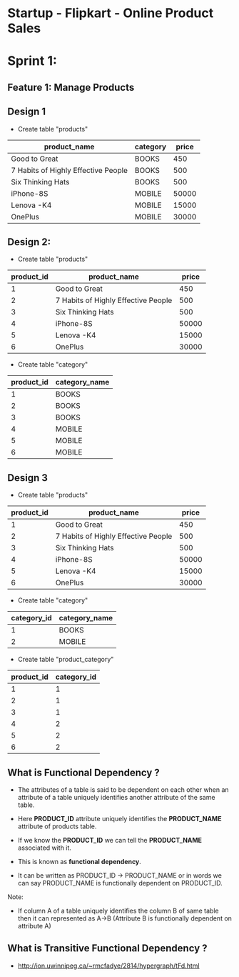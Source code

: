 # Startup - Flipkart - Online Product Sales

# Sprint 1:
## Feature 1: Manage Products 

## Design 1
* Create table "products"

|product_name| category | price |
|--|--|--|
|Good to Great | BOOKS | 450 |
| 7 Habits of Highly Effective People | BOOKS | 500 |
| Six Thinking Hats | BOOKS | 500 |
| iPhone-8S| MOBILE | 50000 |
| Lenova -K4| MOBILE | 15000 |
| OnePlus| MOBILE | 30000 |


## Design 2:
* Create table "products"

|product_id| product_name|price |
|--|--|--|
|1| Good to Great  | 450 |
|2| 7 Habits of Highly Effective People | 500 |
|3| Six Thinking Hats  | 500 |
|4| iPhone-8S| 50000 |
|5| Lenova -K4| 15000 |
|6| OnePlus| 30000 |

* Create table "category"

|product_id| category_name|
|--|--|
|1| BOOKS |
|2| BOOKS | 
|3| BOOKS | 
|4| MOBILE |
|5| MOBILE |
|6| MOBILE | 

## Design 3

* Create table "products"

|product_id| product_name|price |
|--|--|--|
|1| Good to Great  | 450 |
|2| 7 Habits of Highly Effective People | 500 |
|3| Six Thinking Hats  | 500 |
|4| iPhone-8S| 50000 |
|5| Lenova -K4| 15000 |
|6| OnePlus| 30000 |

* Create table "category"

|category_id| category_name|
|--|--|
|1| BOOKS |
|2| MOBILE |

* Create table "product_category"

|product_id| category_id|
|--|--|
|1| 1 |
|2| 1 | 
|3| 1 | 
|4| 2 |
|5| 2 |
|6| 2 | 


## What is Functional Dependency ?

* The attributes of a table is said to be dependent on each other when an attribute of a table uniquely identifies another attribute of the same table.

* Here <strong>PRODUCT_ID</strong> attribute uniquely identifies the <strong>PRODUCT_NAME</strong> attribute of products table.
* If we know the <strong>PRODUCT_ID</strong> we can tell the <strong>PRODUCT_NAME</strong> associated with it. 
* This is known as <strong>functional dependency</strong>.
* It can be written as PRODUCT_ID -> PRODUCT_NAME or in words we can say PRODUCT_NAME is functionally dependent on PRODUCT_ID.

Note:
* If column A of a table uniquely identifies the column B of same table then it can represented as A->B (Attribute B is functionally dependent on attribute A)


## What is Transitive Functional Dependency ?
* http://ion.uwinnipeg.ca/~rmcfadye/2814/hypergraph/tFd.html
